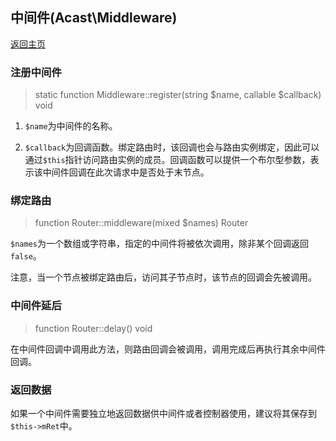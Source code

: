 ## 中间件(Acast\\Middleware)

[返回主页](../Readme.md)

### 注册中间件

> static function Middleware::register(string $name, callable $callback) void

1. `$name`为中间件的名称。

2. `$callback`为回调函数。绑定路由时，该回调也会与路由实例绑定，因此可以通过`$this`指针访问路由实例的成员。回调函数可以提供一个布尔型参数，表示该中间件回调在此次请求中是否处于末节点。

### 绑定路由

> function Router::middleware(mixed $names) Router

`$names`为一个数组或字符串，指定的中间件将被依次调用，除非某个回调返回`false`。

注意，当一个节点被绑定路由后，访问其子节点时，该节点的回调会先被调用。

### 中间件延后

> function Router::delay() void

在中间件回调中调用此方法，则路由回调会被调用，调用完成后再执行其余中间件回调。

### 返回数据

如果一个中间件需要独立地返回数据供中间件或者控制器使用，建议将其保存到`$this->mRet`中。